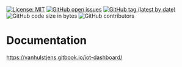 [![License: MIT](https://img.shields.io/badge/License-MIT-yellow.svg)](https://opensource.org/licenses/MIT)
[![GitHub open issues](https://img.shields.io/github/issues-raw/JensVanhulst/IOT-Dashboard.svg)](https://github.com/JensVanhulst/IOT-Dashboard/issues)
[![GitHub tag (latest by date)](https://img.shields.io/github/v/tag/JensVanhulst/IOT-Dashboard.svg)](https://github.com/JensVanhulst/IOT-Dashboard/releases)
![GitHub code size in bytes](https://img.shields.io/github/repo-size/JensVanhulst/IOT-Dashboard)
![GitHub contributors](https://img.shields.io/github/contributors/JensVanhulst/IOT-Dashboard)

# Documentation

https://vanhulstjens.gitbook.io/iot-dashboard/
